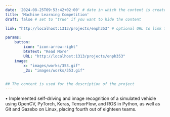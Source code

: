 ```yaml
---
date: '2024-08-25T09:53:42+02:00' # date in which the content is created - defaults to "today"
title: 'Machine Learning Competition'
draft: false # set to "true" if you want to hide the content 

link: "http://localhost:1313/projects/enph353" # optional URL to link the logo to

params:
    button:
        icon: "icon-arrow-right"
        btnText: "Read More"
        URL: "http://localhost:1313/projects/enph353"
    image:  
        x: "images/works/353.gif"
        _2x: "images/works/353.gif"
    

## The content is used for the description of the project
---
```


• Implemented self-driving and image recognition of a simulated vehicle using OpenCV, PyTorch, Keras, TensorFlow, and ROS in Python, as well as Git and Gazebo on Linux, placing fourth out of eighteen teams.